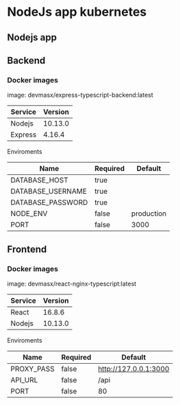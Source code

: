 # NodeJs app kubernetes

## Nodejs app

## Backend

### Docker images

image: devmasx/express-typescript-backend:latest

| Service | Version |
| ------- | ------- |
| Nodejs  | 10.13.0 |
| Express | 4.16.4  |

Enviroments

| Name              | Required | Default    |
| ----------------- | -------- | ---------- |
| DATABASE_HOST     | true     |            |
| DATABASE_USERNAME | true     |            |
| DATABASE_PASSWORD | true     |            |
| NODE_ENV          | false    | production |
| PORT              | false    | 3000       |

## Frontend

### Docker images

image: devmasx/react-nginx-typescript:latest

| Service | Version |
| ------- | ------- |
| React   | 16.8.6  |
| Nodejs  | 10.13.0 |

Enviroments

| Name       | Required | Default               |
| ---------- | -------- | --------------------- |
| PROXY_PASS | false    | http://127.0.0.1:3000 |
| API_URL    | false    | /api                  |
| PORT       | false    | 80                    |
